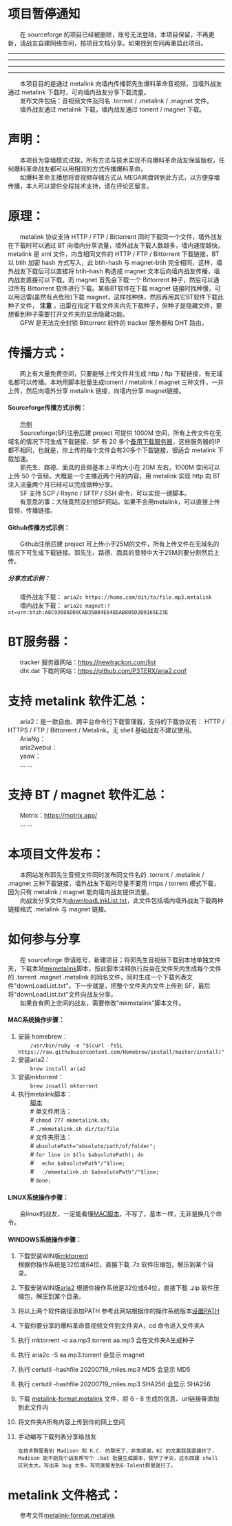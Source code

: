 # 项目暂停通知 #
　　在 sourceforge 的项目已经被删除，账号无法登陆，本项目保留，不再更新，请战友自建网络空间，按项目文档分享。如果找到空间再重启此项目。  
_________
_________
_________
_________
　　本项目目的是通过 metalink 向墙内传播郭先生爆料革命音视频，当墙外战友通过 metalink 下载时，可向墙内战友分享下载流量。  
　　发布文件包括：音视频文件及同名 .torrent / .metalink / .magnet 文件。  
　　墙外战友通过 metalink 下载，墙内战友通过 torrent / magnet 下载。  
# 声明： #
　　本项目为穿墙模式试探，所有方法与技术实现不向爆料革命战友保留版权，任何爆料革命战友都可以用相同的方式传播爆料革命。  
　　如爆料革命主播想将音视频存储方式从 MEGA网盘转到此方式，以方便穿墙传播，本人可以提供全程技术支持，请在评论区留言。  
# 原理： #
　　metalink 协议支持 HTTP / FTP / Bittorrent 同时下载同一个文件，墙外战友在下载时可以通过 BT 向墙内分享流量，墙外战友下载人数越多，墙内速度越快。metalink 是 xml 文件，内含相同文件的 HTTP / FTP / Bittorrent 下载链接，BT 以 btih 加密 hash 方式写入，此 btih-hash 与 magnet-btih 完全相同，这样，墙外战友下载后可以直接将 btih-hash 构造成 magnet 文本后向墙内战友传播，墙内战友直接可以下载。而 magnet 首先会下载一个 Bittorrent 种子，然后可以通过所有 Bittorrent 软件进行下载。某些BT软件在下载 magnet 链接时找种慢，可以用迅雷(虽然有点危险)下载 magnet，这样找种快，然后再用其它BT软件下载此种子文件， __注意__ ，迅雷在指定下载文件夹内先下载种子，但种子是隐藏文件，要想看到种子需要打开文件夹的显示隐藏功能。  
　　GFW 是无法完全封锁 Bittorrent 软件的 tracker 服务器和 DHT 路由。  
# 传播方式： #
　　网上有大量免费空间，只要能够上传文件并生成 http / ftp 下载链接，有无域名都可以传播。本地用脚本批量生成torrent / metalink / magnet 三种文件，一并上传，然后向墙外分享 metalink 链接，向墙内分享 magnet链接。  
#### Sourceforge传播方式示例： ####
　　[示例](https://sourceforge.net/projects/guide4me/)  
　　Sourceforge(SF)注册后建 project 可提供 1000M 空间，所有上传文件在无域名的情况下可生成下载链接，SF 有 20 多个[备用下载服务器](SF-dl-server.txt)，这些服务器的IP都不相同，也就是，你上传的每个文件会有20多个下载链接，很适合 metalink 下载加速。  
　　郭先生、路德、面具的音频基本上平均大小在 20M 左右，1000M 空间可以上传 50 个音频，大概是一个主播近两个月的内容，用 metalink 实现 http 向 BT 注入流量两个月已经可以完成做种分享。  
　　SF 支持 SCP / Rsync / SFTP / SSH 命令，可以实现一键脚本。  
　　有意思的事：大陆竟然没封锁SF网站。如果不会用metalink，可以直接上传音频，传播链接。  
#### Github传播方式示例： ####
　　Github注册后建 project 可上传小于25M的文件，所有上传文件在无域名的情况下可生成下载链接。郭先生、路德、面具的音频中大于25M的要分割然后上传。  
##### 分享方式示例： #####
　　墙外战友下载：  `aria2c https://home.com/dit/to/file.mp3.metalink`  
　　墙内战友下载：  `aria2c magnet:?xt=urn:btih:A8C93686D09CAB35B04E648DAB805D2B9165E23E`  
# BT服务器： #
　　tracker 服务器网站：<https://newtrackon.com/list>  
　　dht.dat 下载的网站：<https://github.com/P3TERX/aria2.conf>  
# 支持 metalink 软件汇总： #
　　aria2：是一款自由、跨平台命令行下载管理器，支持的下载协议有： HTTP / HTTPS / FTP / Bittorrent / Metalink。无 shell 基础战友不建议使用。  
　　AriaNg：  
　　aria2webui：  
　　yaaw：  
　　... ...  
# 支持 BT / magnet 软件汇总： #
　　Motrix：<https://motrix.app/>  
　　... ...  
# 本项目文件发布： #
　　本网站发布郭先生音频文件同时发布同文件名的 .torrent / .metalink / .magnet 三种下载链接，墙外战友下载时尽量不要用 https / torrent 模式下载，因为只有 metalink / magnet 能向墙内战友提供流量。  
　　向战友分享文件为[downloadLinkList.txt](downloadLinkList.txt)，此文件包括墙内墙外战友下载两种链接格式 .metalink 与 magnet 链接。  
# 如何参与分享 #  
　　在 sourceforge 申请账号，新建项目；将郭先生音视频下载到本地单独文件夹，下载本站[mkmetalink](mkmetalink.sh "现阶段，此脚本只适用MacOS，其它OS请等待")脚本，按此脚本注释执行后会在文件夹内生成每个文件的 .torrent .magnet .metalink 的同名文件，同时生成一个下载列表文件"downLoadList.txt"。下一步就是，把整个文件夹内文件上传到 SF，最后将"downLoadList.txt"文件向战友分享。  
　　如果自有网上空间的战友，需要修改"mkmetalink"脚本文件。
#### MAC系统操作步骤： ####  
1. 安装 homebrew：  
　　`/usr/bin/ruby -e "$(curl -fsSL https://raw.githubusercontent.com/Homebrew/install/master/install)"`  
2. 安装aria2：  
　　`brew install aria2`  
3. 安装mktorrent：  
　　`brew insatll mktorrent`  
4. 执行metalink脚本：  
　　[脚本](mkmetalink.sh)  
　　\# 单文件用法：  
　　\# `chmod 777 mkmetalink.sh;`  
　　\# `./mkmetalink.sh dir/to/file`  
　　\# 文件夹用法：  
　　\# `absolutePath="absolute/path/of/folder";`  
　　\# `for line in $(ls $absolutePath); do`  
　　\# `  echo $absolutePath"/"$line;`  
　　\# `  ./mkmetalink.sh $absolutePath"/"$line;`  
　　\# `done;`  
#### LINUX系统操作步骤： ####  
　　会linux的战友，一定能看懂[MAC脚本](mkmetalink.sh)，不写了，基本一样，无非是换几个命令。  
#### WINDOWS系统操作步骤： ####  
1. 下载安装WIN版[mktorrent](https://github.com/q3aql/mktorrent-win)  
    根据你操作系统是32位或64位，直接下载 .7z 软件压缩包，解压到某个目录。  
2. 下载安装WIN版[aria2](https://github.com/aria2/aria2/releases/tag/release-1.35.0)
    根据你操作系统是32位或64位，直接下载 .zip 软件压缩包，解压到某个目录。 
3. 将以上两个软件路径添加PATH
    参考此网站根据你的操作系统版本[设置PATH](https://www.java.com/zh_CN/download/help/path.xml)  
4. 下载你要分享的爆料革命音视频文件到文件夹A，cd 命令进入文件夹A  
5. 执行 mktorrent -o aa.mp3.torrent aa.mp3 会在文件夹A生成种子  
6. 执行 aria2c -S aa.mp3.torrent 会显示 magnet  
7. 执行 certutil -hashfile 20200719_miles.mp3 MD5 会显示 MD5
8. 执行 certutil -hashfile 20200719_miles.mp3 SHA256 会显示 SHA256
9. 下载 [metalink-format.metalink](metalink-format.metalink) 文件，将 6 - 8 生成的信息、url链接等添加到此文件内  
10. 将文件夹A所有内容上传到你的网上空间  
11. 手动编写下载列表分享给战友  

    `在技术群里看到 Madison 和 K.C. 的聊天了，非常感谢，KC 的文案我就直接抄了，Madison 能不能找个战友帮写个 .bat 批量生成脚本，我学了半天，这东西跟 shell 区别太大，写出来 bug 太多。写完直接发到G-Talent群里就行了。`
  
# metalink 文件格式： #
　　参考文件[metalink-format.metalink](metalink-format.metalink)
